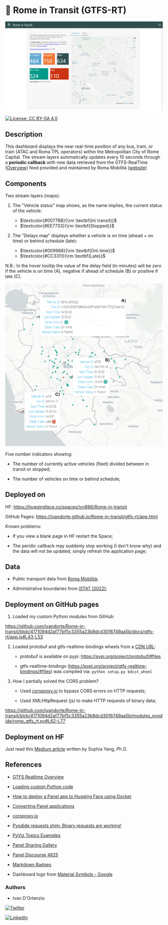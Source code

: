 # :trolleybus: Rome in Transit (GTFS-RT)

![img](https://raw.githubusercontent.com/ivandorte/Rome-in-transit/main/assets/dashboard.png)

[![License: CC BY-SA 4.0](https://img.shields.io/badge/License-CC%20BY--SA%204.0-lightgrey.svg)](https://creativecommons.org/licenses/by/4.0/)

## Description

This dashboard displays the near real-time position of any bus, tram, or train (ATAC and Roma TPL operators) within the Metropolitan City of Rome Capital. The stream layers automatically updates every 10 seconds through a **periodic callback** with new data retrieved from the GTFS-RealTime ([Overview](https://developers.google.com/transit/gtfs-realtime)) feed provided and mantained by Roma Mobilità ([website](https://romamobilita.it/))

## Components

Two stream layers (maps):

1. The "Vehicle status" map shows, as the name implies, the current status of the vehicle:
   - $\textcolor{#0077BB}{\rm \textbf{In\ transit}}$ 
   - $\textcolor{#EE7733}{\rm \textbf{Stopped}}$

2. The "Delays map" displays whether a vehicle is on time (ahead + on time) or behind schedule (late):
   - $\textcolor{#009988}{\rm \textbf{On\ time}}$
   - $\textcolor{#CC3311}{\rm \textbf{Late}}$

N.B.: In the hover tooltip the value of the delay field (in minutes) will be zero if the vehicle is on time (A), negative if ahead of schedule (B) or positive if late (C).

![img](https://raw.githubusercontent.com/ivandorte/Rome-in-transit/main/assets/delay.png)

Five number indicators showing:

- The number of currently active vehicles (fleet) divided between in transit or stopped;

- The number of vehicles on time or behind schedule;

## Deployed on

HF: https://huggingface.co/spaces/ivn888/Rome-in-transit

GitHub Pages: https://ivandorte.github.io/Rome-in-transit/gtfs-rt/app.html

Known problems:

- If you view a blank page in HF restart the Space;

- The peridic callback may suddenly stop working (I don't know why) and the data will not be updated, simply refresh the application page;

## Data 

- Public transport data from [Roma Mobilità](https://romamobilita.it/it/tecnologie);

- Administrative boundaries from [ISTAT (2022)](https://www.istat.it/it/archivio/222527);

## Deployment on GitHub pages

1. Loaded my custom Python modules from GitHub:

https://github.com/ivandorte/Rome-in-transit/blob/4171094d2af77bf5c3355a23b8dcd3016749aa5b/docs/gtfs-rt/app.js#L43-L53

2. Loaded protobuf and gtfs-realtime-bindings wheels from a [CDN URL](https://cdn.jsdelivr.net):

   - protobuf is available on pypi: https://pypi.org/project/protobuf/#files

   - gtfs-realtime-bindings (https://pypi.org/project/gtfs-realtime-bindings/#files) was compiled via: `python setup.py bdist_wheel`

3. How I partially solved the CORS problem?

   - Used [corsproxy.io](https://corsproxy.io/) to bypass CORS errors on HTTP requests;

   - Used XMLHttpRequest (js) to make HTTP requests of binary data;

https://github.com/ivandorte/Rome-in-transit/blob/4171094d2af77bf5c3355a23b8dcd3016749aa5b/modules_pyodide/rome_gtfs_rt.py#L62-L77

## Deployment on HF

Just read this [Medium article](https://towardsdatascience.com/how-to-deploy-a-panel-app-to-hugging-face-using-docker-6189e3789718) written by Sophia Yang, Ph.D.

## References

- [GTFS Realtime Overview](https://developers.google.com/transit/gtfs-realtime)

- [Loading custom Python code](https://pyodide.org/en/stable/usage/loading-custom-python-code.html)

- [How to deploy a Panel app to Hugging Face using Docker](https://towardsdatascience.com/how-to-deploy-a-panel-app-to-hugging-face-using-docker-6189e3789718)

- [Converting Panel applications](https://panel.holoviz.org/how_to/wasm/convert.html)

- [corsproxy.io](https://corsproxy.io/)

- [Pyodide requests shim: Binary requests are working!](https://bartbroere.eu/2022/04/25/pyodide-requests-binary-works-update/)

- [PyViz Topics Examples](https://examples.pyviz.org/index.html)

- [Panel Sharing Gallery](https://awesome-panel.org/sharing_gallery)

- [Panel Discourse 4825](https://awesome-panel.org/sharing?app=MarcSkovMadsen%2Fdiscourse-4825-streaming-data)

- [Markdown Badges](https://github.com/Ileriayo/markdown-badges)

- Dashboard logo from [Material Symbols - Google](https://fonts.google.com/icons)

### Authors

- Ivan D'Ortenzio

[![Twitter](https://img.shields.io/badge/Twitter-%231DA1F2.svg?style=for-the-badge&logo=Twitter&logoColor=white)](https://twitter.com/ivanziogeo)

[![LinkedIn](https://img.shields.io/badge/linkedin-%230077B5.svg?style=for-the-badge&logo=linkedin&logoColor=white)](https://www.linkedin.com/in/ivan-d-ortenzio/)
